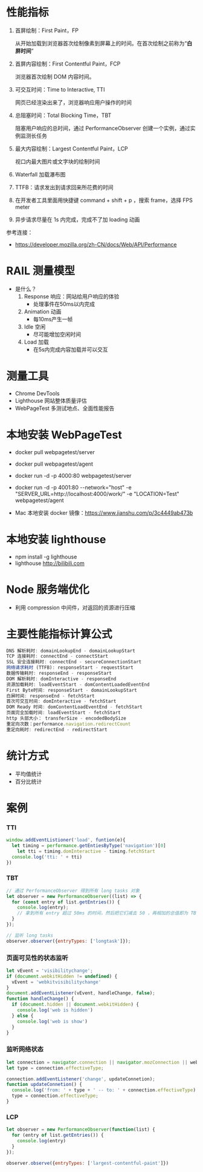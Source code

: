 # 性能指标

1. 首屏绘制：First Paint，FP

   从开始加载到浏览器首次绘制像素到屏幕上的时间。在首次绘制之前称为“**白屏时间**”

2. 首屏内容绘制：First Contentful Paint，FCP

   浏览器首次绘制 DOM 内容时间。

3. 可交互时间：Time to Interactive, TTI

   网页已经渲染出来了，浏览器响应用户操作的时间

4. 总阻塞时间：Total Blocking Time，TBT

   阻塞用户响应的总时间，通过 PerformanceObserver 创建一个实例，通过实例监测长任务

5. 最大内容绘制：Largest Contentful Paint，LCP

   视口内最大图片或文字块的绘制时间

6. Waterfall 加载瀑布图

7. TTFB：请求发出到请求回来所花费的时间

8. 在开发者工具里面用快捷键 command + shift + p ，搜索 frame，选择 FPS meter

9. 异步请求尽量在 1s 内完成，完成不了加 loading 动画

参考连接：

- https://developer.mozilla.org/zh-CN/docs/Web/API/Performance

# RAIL 测量模型

- 是什么？
  1. Response 响应：网站给用户响应的体验
     - 处理事件在50ms以内完成
  2. Animation 动画
     - 每10ms产生一帧
  3. Idle 空闲
     - 尽可能增加空闲时间
  4. Load 加载
     - 在5s内完成内容加载并可以交互

# 测量工具

- Chrome DevTools
- Lighthouse 网站整体质量评估
- WebPageTest 多测试地点、全面性能报告

# 本地安装 WebPageTest 

- docker pull webpagetest/server

- docker pull webpagetest/agent

- docker run -d -p 4000:80 webpagetest/server

- docker run -d -p 4001:80 --network="host" -e "SERVER_URL=http://localhost:4000/work/" -e "LOCATION=Test" webpagetest/agent

- Mac 本地安装 docker 镜像：https://www.jianshu.com/p/3c4449ab473b




# 本地安装 lighthouse

- npm install -g lighthouse
- lighthouse http://bilibili.com



# Node 服务端优化

- 利用 compression 中间件，对返回的资源进行压缩



# 主要性能指标计算公式

```javascript
DNS 解析耗时: domainLookupEnd - domainLookupStart
TCP 连接耗时: connectEnd - connectStart
SSL 安全连接耗时: connectEnd - secureConnectionStart
网络请求耗时 (TTFB): responseStart - requestStart
数据传输耗时: responseEnd - responseStart
DOM 解析耗时: domInteractive - responseEnd
资源加载耗时: loadEventStart - domContentLoadedEventEnd
First Byte时间: responseStart - domainLookupStart
白屏时间: responseEnd - fetchStart
首次可交互时间: domInteractive - fetchStart
DOM Ready 时间: domContentLoadEventEnd - fetchStart
页面完全加载时间: loadEventStart - fetchStart
http 头部大小： transferSize - encodedBodySize
重定向次数：performance.navigation.redirectCount
重定向耗时: redirectEnd - redirectStart
```

# 统计方式

- 平均值统计
- 百分比统计

# 案例

### TTI

```javascript
window.addEventListioner('load', funtion(e){
  let timing = performance.getEntiesByType('navigation')[0]
	let tti = timing.domInteractive - timing.fetchStart
  console.log('tti: ' + tti)
})
```

### TBT

```javascript
// 通过 PerformanceObserver 得到所有 long tasks 对象
let observer = new PerformanceObserver((list) => {
  for (const entry of list.getEntries()) {
    console.log(entry);
    // 拿到所有 entry 超过 50ms 的时间，然后把它们减去 50 ，再相加的总值即为 TBT 的值
  }
});

// 监听 long tasks
observer.observer({entryTypes: ['longtask']});

```

### 页面可见性的状态监听

```javascript
let vEvent = 'visibilitychange';
if (document.webkitHidden != undefined) {
  vEvent = 'webkitvisibilitychange'    
}
document.addEventListener(vEvent, handleChange, false);
function handleChange() {
  if (document.hidden || document.webkitHidden) {
    console.log('web is hidden')
  } else {
    console.log('web is show')
  }
}
```

### 监听网络状态

```javascript
let connection = navigator.connection || navigator.mozConnection || webkitConnection;
let type = connection.effectiveType;

connection.addEventListener('change', updateConnetion);
function updateConnetion() {
  console.log('from: ' + type + ' -- to: ' + connection.effectiveType)
  type = connection.effectiveType;
}
```

### LCP

```javascript
let observer = new PerformanceObserver(function(list) {
  for (entry of list.getEntries()) {
    console.log(entry)      
  }	    
});

observer.observe({entryTypes: ['largest-contentful-paint']})
```













